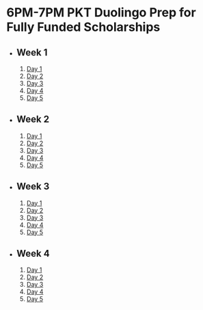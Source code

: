 # 6PM-7PM PKT Duolingo Prep for Fully Funded Scholarships

- ## Week 1

   1. [Day 1](https://www.facebook.com/iCodeguru/videos/395676239998795)
   2. [Day 2](https://www.facebook.com/watch/?v=2272009033159020)
   3. [Day 3](https://www.facebook.com/iCodeguru/videos/786680036822590/)
   4. [Day 4](https://www.facebook.com/iCodeguru/videos/530402086146352)
   5. [Day 5](https://www.facebook.com/iCodeguru/videos/1269162867434370)

- ## Week 2

   1. [Day 1](https://www.facebook.com/iCodeguru/videos/1616978815516936)
   2. [Day 2](https://www.facebook.com/iCodeguru/videos/853025016809013)
   3. [Day 3](https://www.facebook.com/iCodeguru/videos/1467799940503081/)
   4. [Day 4](https://www.facebook.com/iCodeguru/videos/2004195400009676/)
   5. [Day 5](https://www.facebook.com/iCodeguru/videos/555592770186612)

- ## Week 3

   1. [Day 1](https://www.facebook.com/iCodeguru/videos/858847689647948)
   2. [Day 2](https://www.facebook.com/iCodeguru/videos/853990546870410)
   3. [Day 3](https://www.facebook.com/iCodeguru/videos/1073227657720900)
   4. [Day 4](https://www.facebook.com/iCodeguru/videos/1075747804228420)
   5. [Day 5](https://www.facebook.com/iCodeguru/videos/1653941121820006)

- ## Week 4

   1. [Day 1](https://www.facebook.com/iCodeguru/videos/504555332389032)
   2. [Day 2](https://www.facebook.com/iCodeguru/videos/1903830223465367)
   3. [Day 3](https://www.facebook.com/iCodeguru/videos/1051441813385463)
   4. [Day 4](https://www.facebook.com/iCodeguru/videos/1991294484633167)
   5. [Day 5](https://www.facebook.com/iCodeguru/videos/1207528843810554)

<!-- - ## Week 5

   1. [Day 1]()
   2. [Day 2]()
   3. [Day 3]()
   4. [Day 4]()
   5. [Day 5]() -->

<!-- - ## Week 

   1. [Day 1]()
   2. [Day 2]()
   3. [Day 3]()
   4. [Day 4]()
   5. [Day 5]() -->